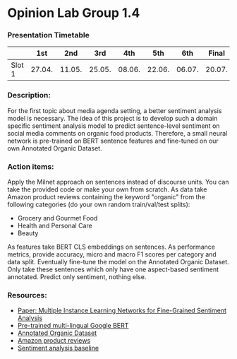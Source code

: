 # Opinion Lab Group 1.4

### Presentation Timetable

|        | 1st      | 2nd      | 3rd      | 4th      | 5th      | 6th      | Final    |
|--------|----------|----------|----------|----------|----------|----------|----------|
| Slot 1 | 27\.04\. | 11\.05\. | 25\.05\. | 08\.06\. | 22\.06\. | 06\.07\. | 20\.07\. |

### Description:
For the first topic about media agenda setting, a better sentiment analysis model is necessary. The idea of this project is to develop such a domain specific sentiment analysis model to predict sentence-level sentiment on social media comments on organic food products. Therefore, a small neural network is pre-trained on BERT sentence features and fine-tuned on our own Annotated Organic Dataset.

### Action items:
Apply the Milnet approach on sentences instead of discourse units. You can take the provided code or make your own from scratch.
As data take Amazon product reviews containing the keyword "organic" from the following categories (do your own random train/val/test splits):

 - Grocery and Gourmet Food 
 - Health and Personal Care 
 - Beauty

As features take BERT CLS embeddings on sentences.
As performance metrics, provide accuracy, micro and macro F1 scores per category and data split.
Eventually fine-tune the model on the Annotated Organic Dataset. Only take these sentences which only have one aspect-based sentiment annotated. Predict only sentiment, nothing else.

### Resources:
- [Paper: Multiple Instance Learning Networks for Fine-Grained Sentiment Analysis](https://gitlab.lrz.de/nlp-lab-course-ss2020/opinion-mining/overview/-/wikis/uploads/22749a9c3cad52972f0d782aac43e4e3/1711.09645.pdf)
- [Pre-trained multi-lingual Google BERT](https://github.com/google-research/bert)
- [Annotated Organic Dataset](https://gitlab.lrz.de/social-rom/organic-dataset/annotated-dataset/-/tree/master/annotated_3rd_round/processed/train_test_validation%20V0.3)
- [Amazon product reviews](http://jmcauley.ucsd.edu/data/amazon/links.html)
- [Sentiment analysis baseline](https://nlpforhackers.io/sentiment-analysis-intro/)
